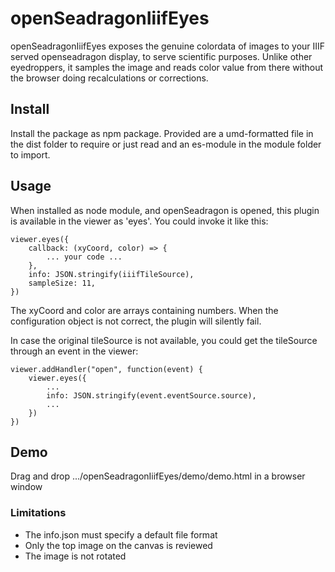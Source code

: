 # openSeadragonIiifEyes

openSeadragonIiifEyes exposes the genuine colordata of images to your IIIF served openseadragon  display, to serve scientific purposes. Unlike other eyedroppers, it samples the image and reads color value from there without the browser doing recalculations or corrections.

## Install

Install the package as npm package. Provided are
a umd-formatted file in the dist folder to require or just read
and an es-module in the module folder to import.

## Usage

When installed as node module,
and openSeadragon is opened,
this plugin is available in the viewer as 'eyes'.
You could invoke it like this:

    viewer.eyes({
        callback: (xyCoord, color) => {
            ... your code ...
        },
        info: JSON.stringify(iiifTileSource),
        sampleSize: 11,
    })

The xyCoord and color are arrays containing numbers.
When the configuration object is not correct, the plugin will silently fail.

In case the original tileSource is not available,
you could get the tileSource through an event in the viewer:

    viewer.addHandler("open", function(event) {
        viewer.eyes({
            ...
            info: JSON.stringify(event.eventSource.source),
            ...
        })
    })

## Demo

Drag and drop .../openSeadragonIiifEyes/demo/demo.html in a browser window

### Limitations

* The info.json must specify a default file format
* Only the top image on the canvas is reviewed
* The image is not rotated
